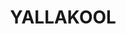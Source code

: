 ---
lastmod: '2025-04-06T06:05:20+00:00'
latitude: -35.357619
layout: suburb
longitude: 144.984378
postcode: '2710'
state: NSW
title: YALLAKOOL
url: /nsw/yallakool/
---